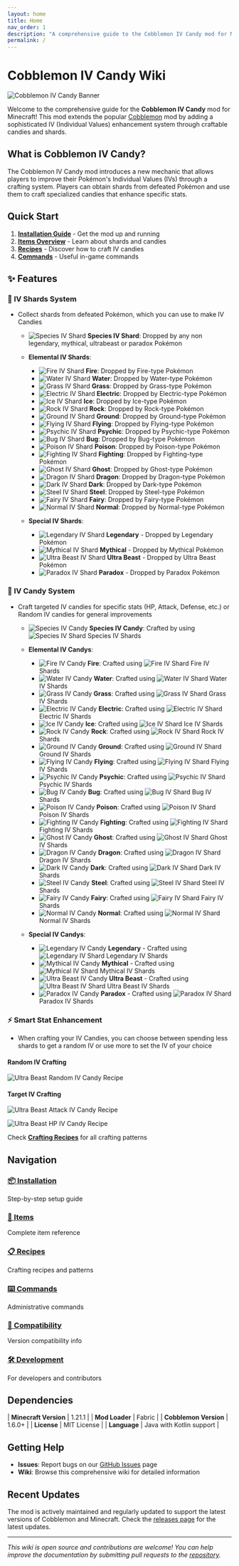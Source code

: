 ```yaml
---
layout: home
title: Home
nav_order: 1
description: "A comprehensive guide to the Cobblemon IV Candy mod for Minecraft"
permalink: /
---
```


# Cobblemon IV Candy Wiki

![Cobblemon IV Candy Banner](assets/images/banner.png)

Welcome to the comprehensive guide for the **Cobblemon IV Candy** mod for Minecraft! This mod extends the popular [Cobblemon](https://cobblemon.com/) mod by adding a sophisticated IV (Individual Values) enhancement system through craftable candies and shards.

## What is Cobblemon IV Candy?

The Cobblemon IV Candy mod introduces a new mechanic that allows players to improve their Pokémon's Individual Values (IVs) through a crafting system. Players can obtain shards from defeated Pokémon and use them to craft specialized candies that enhance specific stats.

## Quick Start

1. **[Installation Guide](installation.html)** - Get the mod up and running
2. **[Items Overview](items.html)** - Learn about shards and candies
3. **[Recipes](recipes.html)** - Discover how to craft IV candies
4. **[Commands](commands.html)** - Useful in-game commands

## ✨ Features

### 🔮 IV Shards System
- Collect shards from defeated Pokémon, which you can use to make IV Candies
   - ![Species IV Shard](assets/images/items/shards/shard_normal.png) 
      **Species IV Shard**: Dropped by any non legendary, mythical, ultrabeast or paradox Pokémon
   - **Elemental IV Shards**:
      - ![Fire IV Shard](assets/images/items/shards/shard_fire.png) **Fire**: Dropped by Fire-type Pokémon
      - ![Water IV Shard](assets/images/items/shards/shard_water.png) **Water**: Dropped by Water-type Pokémon
      - ![Grass IV Shard](assets/images/items/shards/shard_grass.png) **Grass**: Dropped by Grass-type Pokémon
      - ![Electric IV Shard](assets/images/items/shards/shard_electric.png) **Electric**: Dropped by Electric-type Pokémon
      - ![Ice IV Shard](assets/images/items/shards/shard_ice.png) **Ice**: Dropped by Ice-type Pokémon
      - ![Rock IV Shard](assets/images/items/shards/shard_rock.png) **Rock**: Dropped by Rock-type Pokémon
      - ![Ground IV Shard](assets/images/items/shards/shard_ground.png) **Ground**: Dropped by Ground-type Pokémon
      - ![Flying IV Shard](assets/images/items/shards/shard_flying.png) **Flying**: Dropped by Flying-type Pokémon
      - ![Psychic IV Shard](assets/images/items/shards/shard_psychic.png) **Psychic**: Dropped by Psychic-type Pokémon
      - ![Bug IV Shard](assets/images/items/shards/shard_bug.png) **Bug**: Dropped by Bug-type Pokémon
      - ![Poison IV Shard](assets/images/items/shards/shard_poison.png) **Poison**: Dropped by Poison-type Pokémon
      - ![Fighting IV Shard](assets/images/items/shards/shard_fighting.png) **Fighting**: Dropped by Fighting-type Pokémon
      - ![Ghost IV Shard](assets/images/items/shards/shard_ghost.png) **Ghost**: Dropped by Ghost-type Pokémon
      - ![Dragon IV Shard](assets/images/items/shards/shard_dragon.png) **Dragon**: Dropped by Dragon-type Pokémon
      - ![Dark IV Shard](assets/images/items/shards/shard_dark.png) **Dark**: Dropped by Dark-type Pokémon
      - ![Steel IV Shard](assets/images/items/shards/shard_steel.png) **Steel**: Dropped by Steel-type Pokémon
      - ![Fairy IV Shard](assets/images/items/shards/shard_fairy.png) **Fairy**: Dropped by Fairy-type Pokémon
      - ![Normal IV Shard](assets/images/items/shards/shard_normal.png) **Normal**: Dropped by Normal-type Pokémon
   
   - **Special IV Shards**:
      - ![Legendary IV Shard](assets/images/items/shards/shard_legendary.png) **Legendary** - Dropped by Legendary Pokémon
      - ![Mythical IV Shard](assets/images/items/shards/shard_mythical.png) **Mythical** - Dropped by Mythical Pokémon
      - ![Ultra Beast IV Shard](assets/images/items/shards/shard_ultrabeast.png) **Ultra Beast** - Dropped by Ultra Beast Pokémon
      - ![Paradox IV Shard](assets/images/items/shards/shard_paradox.png) **Paradox** - Dropped by Paradox Pokémon


### 🍬 IV Candy System
- Craft targeted IV candies for specific stats (HP, Attack, Defense, etc.) or Random IV candies for general improvements

   - ![Species IV Candy](assets/images/items/candies/candy_normal.png) 
      **Species IV Candy**: Crafted by using ![Species IV Shard](assets/images/items/shards/shard_normal.png) Species IV Shards
   - **Elemental IV Candys**:
      - ![Fire IV Candy](assets/images/items/candies/candy_fire.png) **Fire**: Crafted using ![Fire IV Shard](assets/images/items/shards/shard_fire.png) Fire IV Shards
      - ![Water IV Candy](assets/images/items/candies/candy_water.png) **Water**: Crafted using ![Water IV Shard](assets/images/items/shards/shard_water.png) Water IV Shards
      - ![Grass IV Candy](assets/images/items/candies/candy_grass.png) **Grass**: Crafted using ![Grass IV Shard](assets/images/items/shards/shard_grass.png) Grass IV Shards
      - ![Electric IV Candy](assets/images/items/candies/candy_electric.png) **Electric**: Crafted using ![Electric IV Shard](assets/images/items/shards/shard_electric.png) Electric IV Shards
      - ![Ice IV Candy](assets/images/items/candies/candy_ice.png) **Ice**: Crafted using ![Ice IV Shard](assets/images/items/shards/shard_ice.png) Ice IV Shards
      - ![Rock IV Candy](assets/images/items/candies/candy_rock.png) **Rock**: Crafted using ![Rock IV Shard](assets/images/items/shards/shard_rock.png) Rock IV Shards
      - ![Ground IV Candy](assets/images/items/candies/candy_ground.png) **Ground**: Crafted using ![Ground IV Shard](assets/images/items/shards/shard_ground.png) Ground IV Shards
      - ![Flying IV Candy](assets/images/items/candies/candy_flying.png) **Flying**: Crafted using ![Flying IV Shard](assets/images/items/shards/shard_flying.png) Flying IV Shards
      - ![Psychic IV Candy](assets/images/items/candies/candy_psychic.png) **Psychic**: Crafted using ![Psychic IV Shard](assets/images/items/shards/shard_psychic.png) Psychic IV Shards
      - ![Bug IV Candy](assets/images/items/candies/candy_bug.png) **Bug**: Crafted using ![Bug IV Shard](assets/images/items/shards/shard_bug.png) Bug IV Shards
      - ![Poison IV Candy](assets/images/items/candies/candy_poison.png) **Poison**: Crafted using ![Poison IV Shard](assets/images/items/shards/shard_poison.png) Poison IV Shards
      - ![Fighting IV Candy](assets/images/items/candies/candy_fighting.png) **Fighting**: Crafted using ![Fighting IV Shard](assets/images/items/shards/shard_fighting.png) Fighting IV Shards
      - ![Ghost IV Candy](assets/images/items/candies/candy_ghost.png) **Ghost**: Crafted using ![Ghost IV Shard](assets/images/items/shards/shard_ghost.png) Ghost IV Shards
      - ![Dragon IV Candy](assets/images/items/candies/candy_dragon.png) **Dragon**: Crafted using ![Dragon IV Shard](assets/images/items/shards/shard_dragon.png) Dragon IV Shards
      - ![Dark IV Candy](assets/images/items/candies/candy_dark.png) **Dark**: Crafted using ![Dark IV Shard](assets/images/items/shards/shard_dark.png) Dark IV Shards
      - ![Steel IV Candy](assets/images/items/candies/candy_steel.png) **Steel**: Crafted using ![Steel IV Shard](assets/images/items/shards/shard_steel.png) Steel IV Shards
      - ![Fairy IV Candy](assets/images/items/candies/candy_fairy.png) **Fairy**: Crafted using ![Fairy IV Shard](assets/images/items/shards/shard_fairy.png) Fairy IV Shards
      - ![Normal IV Candy](assets/images/items/candies/candy_normal.png) **Normal**: Crafted using ![Normal IV Shard](assets/images/items/shards/shard_normal.png) Normal IV Shards
   
   - **Special IV Candys**:
      - ![Legendary IV Candy](assets/images/items/candies/candy_legendary.png) **Legendary** - Crafted using ![Legendary IV Shard](assets/images/items/shards/shard_legendary.png) Legendary IV Shards
      - ![Mythical IV Candy](assets/images/items/candies/candy_mythical.png) **Mythical** - Crafted using ![Mythical IV Shard](assets/images/items/shards/shard_mythical.png) Mythical IV Shards
      - ![Ultra Beast IV Candy](assets/images/items/candies/candy_ultrabeast.png) **Ultra Beast** - Crafted using ![Ultra Beast IV Shard](assets/images/items/shards/shard_ultrabeast.png) Ultra Beast IV Shards
      - ![Paradox IV Candy](assets/images/items/candies/candy_paradox.png) **Paradox** - Crafted using ![Paradox IV Shard](assets/images/items/shards/shard_paradox.png) Paradox IV Shards

### ⚡ Smart Stat Enhancement
- When crafting your IV Candies, you can choose between spending less shards to get a random IV or use more to set the IV of your choice

#### Random IV Crafting
   ![Ultra Beast Random IV Candy Recipe](assets/images/recipes/recipe_random_candy_ultrabeast.png)

#### Target IV Crafting
   ![Ultra Beast Attack IV Candy Recipe](assets/images/recipes/recipe_atk_candy_ultrabeast.png)

   ![Ultra Beast HP IV Candy Recipe](assets/images/recipes/recipe_hp_candy_ultrabeast.png)

Check  **[Crafting Recipes](https://psbds.github.io/cobblemon-iv-candy/recipes/)** for all crafting patterns

## Navigation

<div class="nav-grid">
  <div class="nav-item">
    <h3><a href="installation.html">📦 Installation</a></h3>
    <p>Step-by-step setup guide</p>
  </div>
  
  <div class="nav-item">
    <h3><a href="items.html">🎁 Items</a></h3>
    <p>Complete item reference</p>
  </div>
  
  <div class="nav-item">
    <h3><a href="recipes.html">📋 Recipes</a></h3>
    <p>Crafting recipes and patterns</p>
  </div>
  
  <div class="nav-item">
    <h3><a href="commands.html">⌨️ Commands</a></h3>
    <p>Administrative commands</p>
  </div>
  
  <div class="nav-item">
    <h3><a href="compatibility.html">🔄 Compatibility</a></h3>
    <p>Version compatibility info</p>
  </div>
  
  <div class="nav-item">
    <h3><a href="development.html">🛠️ Development</a></h3>
    <p>For developers and contributors</p>
  </div>
</div>

## Dependencies

| **Minecraft Version** | 1.21.1 |
| **Mod Loader** | Fabric |
| **Cobblemon Version** | 1.6.0+ |
| **License** | MIT License |
| **Language** | Java with Kotlin support |

## Getting Help

- **Issues**: Report bugs on our [GitHub Issues](https://github.com/psbds/cobblemon-iv-candy/issues) page
- **Wiki**: Browse this comprehensive wiki for detailed information

## Recent Updates

The mod is actively maintained and regularly updated to support the latest versions of Cobblemon and Minecraft. Check the [releases page](https://github.com/psbds/cobblemon-iv-candy/releases) for the latest updates.

---

*This wiki is open source and contributions are welcome! You can help improve the documentation by submitting pull requests to the [repository](https://github.com/psbds/cobblemon-iv-candy).*
